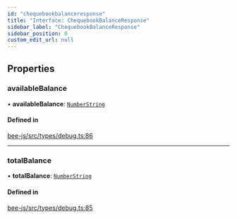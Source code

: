 ```yaml
---
id: "chequebookbalanceresponse"
title: "Interface: ChequebookBalanceResponse"
sidebar_label: "ChequebookBalanceResponse"
sidebar_position: 0
custom_edit_url: null
---
```


## Properties

### availableBalance

• **availableBalance**: [`NumberString`](../types/numberstring.md)

#### Defined in

[bee-js/src/types/debug.ts:86](https://github.com/ethersphere/bee-js/blob/74056cb/src/types/debug.ts#L86)

___

### totalBalance

• **totalBalance**: [`NumberString`](../types/numberstring.md)

#### Defined in

[bee-js/src/types/debug.ts:85](https://github.com/ethersphere/bee-js/blob/74056cb/src/types/debug.ts#L85)
